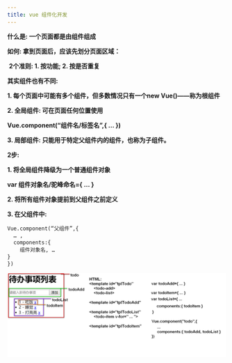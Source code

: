 ```yaml
---
title: vue 组件化开发
---
```


 **什么是: 一个页面都是由组件组成**

 **如何: 拿到页面后，应该先划分页面区域：**

​    **2个准则: 1. 按功能; 2. 按是否重复**

 **其实组件也有不同:**

**1. 每个页面中可能有多个组件，但多数情况只有一个new Vue()——称为根组件**

**2. 全局组件: 可在页面任何位置使用**

**Vue.component(“组件名/标签名”,{ … })**

**3. 局部组件: 只能用于特定父组件内的组件，也称为子组件。**

**2步:**

**1. 将全局组件降级为一个普通组件对象**

**var 组件对象名/驼峰命名={ … }**

**2. 将所有组件对象提前到父组件之前定义**

**3. 在父组件中:**

```
Vue.component(“父组件”,{
  … ,
  components:{
    组件对象名, …
}
})
```

![image](https://raw.githubusercontent.com/kevin9281/-/master/components.png)